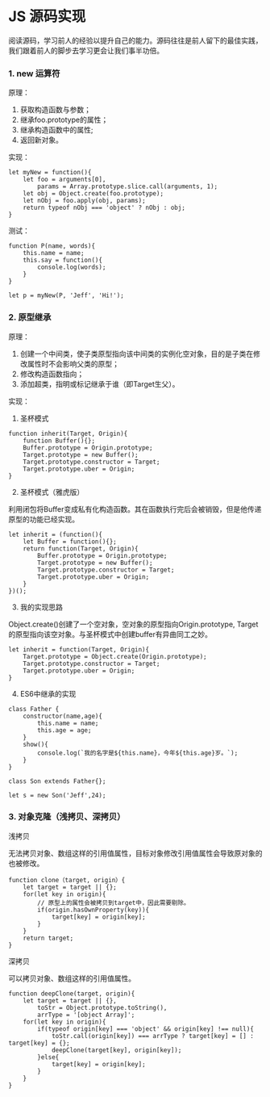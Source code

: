 # JS 源码实现

阅读源码，学习前人的经验以提升自己的能力。源码往往是前人留下的最佳实践，我们跟着前人的脚步去学习更会让我们事半功倍。

### 1. new 运算符

原理：

1. 获取构造函数与参数；
2. 继承foo.prototype的属性；
3. 继承构造函数中的属性;
4. 返回新对象。

实现：

```
let myNew = function(){
    let foo = arguments[0],
        params = Array.prototype.slice.call(arguments, 1);
    let obj = Object.create(foo.prototype);
    let nObj = foo.apply(obj, params);
    return typeof nObj === 'object' ? nObj : obj;
}
```

测试：

```
function P(name, words){
    this.name = name;
    this.say = function(){
        console.log(words);
    }
}

let p = myNew(P, 'Jeff', 'Hi!');
```

### 2. 原型继承

原理：

1. 创建一个中间类，使子类原型指向该中间类的实例化空对象，目的是子类在修改属性时不会影响父类的原型；
2. 修改构造函数指向；
3. 添加超类，指明或标记继承于谁（即Target生父）。

实现：

1. 圣杯模式

```
function inherit(Target, Origin){
    function Buffer(){};
    Buffer.prototype = Origin.prototype;
    Target.prototype = new Buffer();
    Target.prototype.constructor = Target;
    Target.prototype.uber = Origin;
}
```

2. 圣杯模式（雅虎版）

利用闭包将Buffer变成私有化构造函数。其在函数执行完后会被销毁，但是他传递原型的功能已经实现。

```
let inherit = (function(){
    let Buffer = function(){};
    return function(Target, Origin){
        Buffer.prototype = Origin.prototype;
        Target.prototype = new Buffer();
        Target.prototype.constructor = Target;
        Target.prototype.uber = Origin;
    }
})();
```

3. 我的实现思路

Object.create()创建了一个空对象，空对象的原型指向Origin.prototype, Target的原型指向该空对象。与圣杯模式中创建buffer有异曲同工之妙。

```
let inherit = function(Target, Origin){
    Target.prototype = Object.create(Origin.prototype);
    Target.prototype.constructor = Target;
    Target.prototype.uber = Origin;
}
```

4. ES6中继承的实现

```
class Father {
    constructor(name,age){
        this.name = name;
        this.age = age;
    }
    show(){
        console.log(`我的名字是${this.name}，今年${this.age}岁。`);
    }
}

class Son extends Father{};

let s = new Son('Jeff',24);
```

### 3. 对象克隆（浅拷贝、深拷贝）

浅拷贝

无法拷贝对象、数组这样的引用值属性，目标对象修改引用值属性会导致原对象的也被修改。

```
function clone（target, origin）{
    let target = target || {};
    for(let key in origin){
        // 原型上的属性会被拷贝到target中，因此需要剔除。
        if(origin.hasOwnProperty(key)){
            target[key] = origin[key];
        }
    }
    return target;
}
```

深拷贝

可以拷贝对象、数组这样的引用值属性。

```
function deepClone(target, origin){
    let target = target || {},
        toStr = Object.prototype.toString(),
        arrType = '[object Array]';
    for(let key in origin){
        if(typeof origin[key] === 'object' && origin[key] !== null){
            toStr.call(origin[key]) === arrType ? target[key] = [] : target[key] = {};
            deepClone(target[key], origin[key]);
        }else{
            target[key] = origin[key];
        }
    }
}
```
